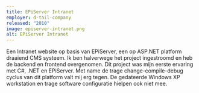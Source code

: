 ```yaml
---
title: EPiServer Intranet
employer: d-tail-company
released: "2010"
image: episerver-intranet.png
alt: EPiServer Intranet
---
```


Een Intranet website op basis van EPiServer, een op ASP.NET platform draaiend CMS systeem.
Ik ben halverwege het project ingestroomd en heb de backend en frontend overgenomen.
Dit project was mijn eerste ervaring met C#, .NET en EPiServer.
Met name de trage change-compile-debug cyclus van dit platform valt mij erg tegen.
De gedateerde Windows XP workstation en trage software configuratie hielpen ook niet mee.
